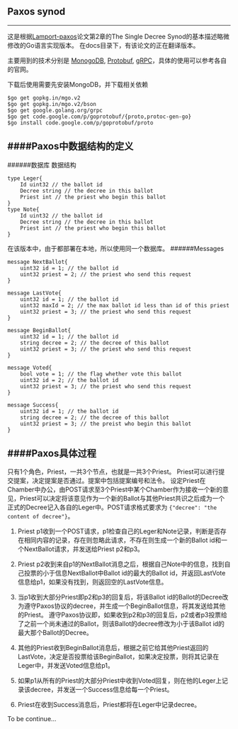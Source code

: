 ## Paxos synod
-------------------------
这是根据[Lamport-paxos](https://www.microsoft.com/en-us/research/wp-content/uploads/2016/12/The-Part-Time-Parliament.pdf)论文第2章的The Single Decree Synod的基本描述略微修改的Go语言实现版本。
在docs目录下，有该论文的正在翻译版本。

主要用到的技术分别是 [MonogoDB](https://docs.mongodb.com/manual/), [Protobuf](https://developers.google.com/protocol-buffers/), [gRPC](https://grpc.io/docs/quickstart/go.html)，具体的使用可以参考各自的官网。

下载后使用需要先安装MongoDB，并下载相关依赖
```
$go get gopkg.in/mgo.v2
$go get gopkg.in/mgo.v2/bson
$go get google.golang.org/grpc
$go get code.google.com/p/goprotobuf/{proto,protoc-gen-go}
$go install code.google.com/p/goprotobuf/proto
```

####Paxos中数据结构的定义
------------------------
######数据库 数据结构
```
type Leger{
    Id uint32 // the ballot id
    Decree string // the decree in this ballot
    Priest int // the priest who begin this ballot
}
type Note{
    Id uint32 // the ballot id
    Decree string // the decree in this ballot
    Priest int // the priest who begin this ballot
}
```
在该版本中，由于都部署在本地，所以使用同一个数据库。
######Messages
```
message NextBallot{
    uint32 id = 1; // the ballot id
    uint32 priest = 2; // the priest who send this request
}

message LastVote{
    uint32 id = 1; // the ballot id
    uint32 maxId = 2; // the max ballot id less than id of this priest
    uint32 priest = 3; // the priest who send this request
}

message BeginBallot{
    uint32 id = 1; // the ballot id
    string decree = 2; // the decree of this ballot
    uint32 priest = 3; // the priest who send this request
}

message Voted{
    bool vote = 1; // the flag whether vote this ballot
    uint32 id = 2; // the ballot id
    uint32 priest = 3; // the priest who send this request
}

message Success{
    uint32 id = 1; // the ballot id
    string decree = 2; // the decree of this ballot
    uint32 priest = 3; // the preist who begin this ballot
}
```

####Paxos具体过程
------------------------
只有1个角色，Priest，一共3个节点，也就是一共3个Priest。 Priest可以进行提交提案，决定提案是否通过。提案中包括提案编号和法令。
设定Priest在Chamber中办公，由POST请求至3个Priest中某个Chamber作为接收一个新的意见，Priest可以决定将该意见作为一个新的Ballot与其他Priest共识之后成为一个正式的Decree记入各自的Leger中。POST请求格式要求为 ```{"decree": "the content of decree"}```。
1. Priest p1收到一个POST请求，p1检查自己的Leger和Note记录，判断是否存在相同内容的记录，存在则忽略此请求，不存在则生成一个新的Ballot id和一个NextBallot请求，并发送给Priest p2和p3。

2. Priest p2收到来自p1的NextBallot消息之后，根据自己Note中的信息，找到自己投票的小于信息NextBallot中Ballot id的最大的Ballot id，并返回LastVote信息给p1，如果没有找到，则返回空的LastVote信息。

3. 当p1收到大部分Priest即p2和p3的回复后，将该Ballot id的Ballot的Decree改为遵守Paxos协议的decree，并生成一个BeginBallot信息，将其发送给其他的Priest。
    遵守Paxos协议即，如果收到p2和p3的回复后，p2或者p3投票给了之前一个尚未通过的Ballot，则该Ballot的decree修改为小于该Ballot id的最大那个Ballot的Decree。
4. 其他的Priest收到BeginBallot消息后，根据之前它给其他Priest返回的LastVote，决定是否投票给该BeginBallot，如果决定投票，则将其记录在Leger中，并发送Voted信息给p1。

5. 如果p1从所有的Priest的大部分Priest中收到Voted回复，则在他的Leger上记录该decree，并发送一个Success信息给每一个Priest。

6. Priest在收到Success消息后，Priest都将在Leger中记录decree。

To be continue...
